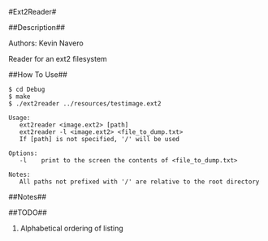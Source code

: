 #Ext2Reader#

##Description##

Authors: Kevin Navero

Reader for an ext2 filesystem

##How To Use##
```
$ cd Debug
$ make
$ ./ext2reader ../resources/testimage.ext2
```

```
Usage: 
   ext2reader <image.ext2> [path]
   ext2reader -l <image.ext2> <file_to_dump.txt>
   If [path] is not specified, '/' will be used

Options:
   -l    print to the screen the contents of <file_to_dump.txt>

Notes:
   All paths not prefixed with '/' are relative to the root directory
```

##Notes##

##TODO##

1. Alphabetical ordering of listing
